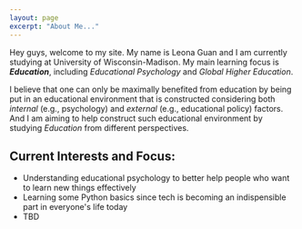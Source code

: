 ```yaml
---
layout: page
excerpt: "About Me..."
---
```


Hey guys, welcome to my site. My name is Leona Guan and I am currently studying at University of Wisconsin-Madison. My main learning focus is ***Education***, including *Educational Psychology* and *Global Higher Education*. 

I believe that one can only be maximally benefited from education by being put in an educational environment that is constructed considering both *internal* (e.g., psychology) and *external* (e.g., educational policy) factors. And I am aiming to help construct such educational environment by studying *Education* from different perspectives. 

## Current Interests and Focus:

- Understanding educational psychology to better help people who want to learn new things effectively
- Learning some Python basics since tech is becoming an indispensible part in everyone's life today
- TBD
